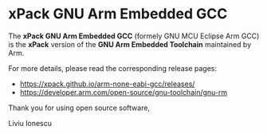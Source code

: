 # xPack GNU Arm Embedded GCC

The **xPack GNU Arm Embedded GCC** (formely GNU MCU Eclipse Arm GCC)
is the **xPack** version of the **GNU Arm Embedded Toolchain**
maintained by Arm.

For more details, please read the corresponding release pages:

- <https://xpack.github.io/arm-none-eabi-gcc/releases/>
- <https://developer.arm.com/open-source/gnu-toolchain/gnu-rm>

Thank you for using open source software,

Liviu Ionescu

